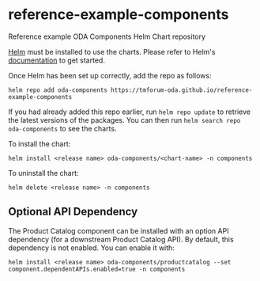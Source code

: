 # reference-example-components
Reference example ODA Components Helm Chart repository


[Helm](https://helm.sh) must be installed to use the charts.  Please refer to
Helm's [documentation](https://helm.sh/docs) to get started.

Once Helm has been set up correctly, add the repo as follows:

```
helm repo add oda-components https://tmforum-oda.github.io/reference-example-components
```

If you had already added this repo earlier, run `helm repo update` to retrieve
the latest versions of the packages.  You can then run `helm search repo
oda-components` to see the charts.

To install the <chart-name> chart:

    helm install <release name> oda-components/<chart-name> -n components

To uninstall the chart:

    helm delete <release name> -n components


## Optional API Dependency

The Product Catalog component can be installed with an option API dependency (for a downstream Product Catalog API). By default, this dependency is not enabled. You can enable it with:

```
helm install <release name> oda-components/productcatalog --set component.dependentAPIs.enabled=true -n components
```

